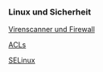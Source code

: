 ### Linux und Sicherheit

[Virenscanner und Firewall](/kapitel-6-einbindung-ins-netzwerk/linux-und-sicherheit/virenscanner-und-firewall.md)

[ACLs](/kapitel-6-einbindung-ins-netzwerk/linux-und-sicherheit/acls.md)

[SELinux](/kapitel-6-einbindung-ins-netzwerk/linux-und-sicherheit/selinux.md)


